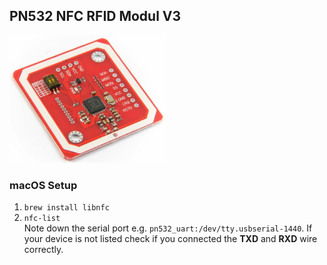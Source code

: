 ## PN532 NFC RFID Modul V3
<img src="https://github.com/jingx23/PN532/blob/main/pn532.png" width="250" />

### macOS Setup
1. `brew install libnfc`
2. `nfc-list`</br>
    Note down the serial port e.g. `pn532_uart:/dev/tty.usbserial-1440`. If your device is not listed check if you connected the **TXD** and **RXD** wire correctly.
